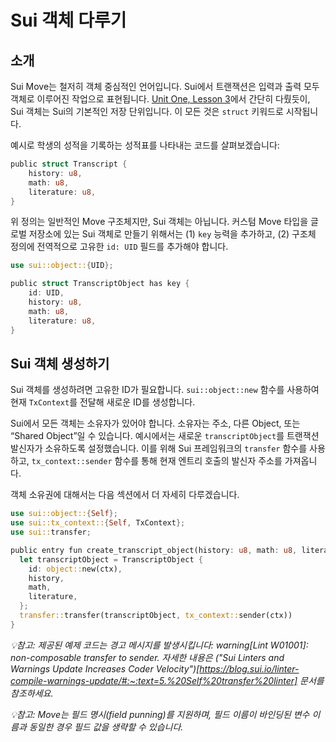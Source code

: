 # Sui 객체 다루기

## 소개

Sui Move는 철저히 객체 중심적인 언어입니다. Sui에서 트랜잭션은 입력과 출력 모두 객체로 이루어진 작업으로 표현됩니다. [Unit One, Lesson 3](../../unit-one/lessons/3_custom_types_and_abilities.md#커스텀-타입과-능력)에서 간단히 다뤘듯이, Sui 객체는 Sui의 기본적인 저장 단위입니다. 이 모든 것은 `struct` 키워드로 시작됩니다.

예시로 학생의 성적을 기록하는 성적표를 나타내는 코드를 살펴보겠습니다:

```rust
public struct Transcript {
    history: u8,
    math: u8,
    literature: u8,
}
```

위 정의는 일반적인 Move 구조체지만, Sui 객체는 아닙니다. 
커스텀 Move 타입을 글로벌 저장소에 있는 Sui 객체로 만들기 위해서는 (1) `key` 능력을 추가하고, (2) 구조체 정의에 전역적으로 고유한 `id: UID` 필드를 추가해야 합니다.

```rust
use sui::object::{UID};

public struct TranscriptObject has key {
    id: UID,
    history: u8,
    math: u8,
    literature: u8,
}
```

## Sui 객체 생성하기

Sui 객체를 생성하려면 고유한 ID가 필요합니다. `sui::object::new` 함수를 사용하여 현재 `TxContext`를 전달해 새로운 ID를 생성합니다.

Sui에서 모든 객체는 소유자가 있어야 합니다. 소유자는 주소, 다른 Object, 또는 “Shared Object”일 수 있습니다. 예시에서는 새로운 `transcriptObject`를 트랜잭션 발신자가 소유하도록 설정했습니다. 이를 위해 Sui 프레임워크의 `transfer` 함수를 사용하고, `tx_context::sender` 함수를 통해 현재 엔트리 호출의 발신자 주소를 가져옵니다.

객체 소유권에 대해서는 다음 섹션에서 더 자세히 다루겠습니다.

```rust
use sui::object::{Self};
use sui::tx_context::{Self, TxContext};
use sui::transfer;

public entry fun create_transcript_object(history: u8, math: u8, literature: u8, ctx: &mut TxContext) {
  let transcriptObject = TranscriptObject {
    id: object::new(ctx),
    history,
    math,
    literature,
  };
  transfer::transfer(transcriptObject, tx_context::sender(ctx))
}
```

*💡참고: 제공된 예제 코드는 경고 메시지를 발생시킵니다: warning[Lint W01001]: non-composable transfer to sender. 자세한 내용은 ("Sui Linters and Warnings Update Increases Coder Velocity")[https://blog.sui.io/linter-compile-warnings-update/#:~:text=5.%20Self%20transfer%20linter] 문서를 참조하세요.*

*💡참고: Move는 필드 명시(field punning)를 지원하며, 필드 이름이 바인딩된 변수 이름과 동일한 경우 필드 값을 생략할 수 있습니다.*
